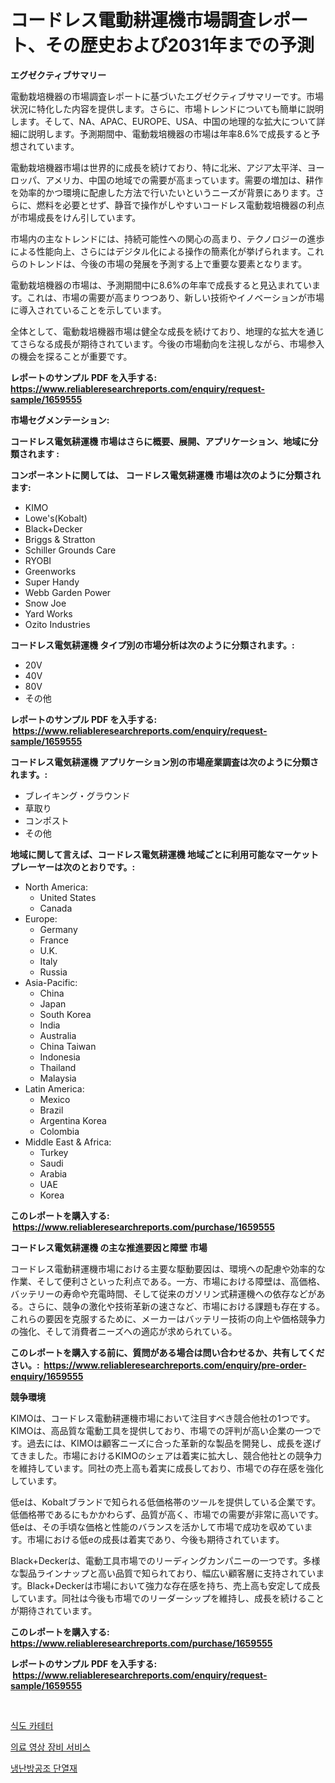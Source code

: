 <p><h1>コードレス電動耕運機市場調査レポート、その歴史および2031年までの予測</h1></p><p><strong>エグゼクティブサマリー</strong></p>
<p><p>電動栽培機器の市場調査レポートに基づいたエグゼクティブサマリーです。市場状況に特化した内容を提供します。さらに、市場トレンドについても簡単に説明します。そして、NA、APAC、EUROPE、USA、中国の地理的な拡大について詳細に説明します。予測期間中、電動栽培機器の市場は年率8.6%で成長すると予想されています。</p><p>電動栽培機器市場は世界的に成長を続けており、特に北米、アジア太平洋、ヨーロッパ、アメリカ、中国の地域での需要が高まっています。需要の増加は、耕作を効率的かつ環境に配慮した方法で行いたいというニーズが背景にあります。さらに、燃料を必要とせず、静音で操作がしやすいコードレス電動栽培機器の利点が市場成長をけん引しています。</p><p>市場内の主なトレンドには、持続可能性への関心の高まり、テクノロジーの進歩による性能向上、さらにはデジタル化による操作の簡素化が挙げられます。これらのトレンドは、今後の市場の発展を予測する上で重要な要素となります。</p><p>電動栽培機器の市場は、予測期間中に8.6%の年率で成長すると見込まれています。これは、市場の需要が高まりつつあり、新しい技術やイノベーションが市場に導入されていることを示しています。</p><p>全体として、電動栽培機器市場は健全な成長を続けており、地理的な拡大を通じてさらなる成長が期待されています。今後の市場動向を注視しながら、市場参入の機会を探ることが重要です。</p></p>
<p><strong>レポートのサンプル PDF を入手する: <a href="https://www.reliableresearchreports.com/enquiry/request-sample/1659555">https://www.reliableresearchreports.com/enquiry/request-sample/1659555</a></strong></p>
<p><strong>市場セグメンテーション:</strong></p>
<p><strong> コードレス電気耕運機 市場はさらに概要、展開、アプリケーション、地域に分類されます :</strong></p>
<p><strong>コンポーネントに関しては、 コードレス電気耕運機 市場は次のように分類されます: &nbsp;</strong></p>
<p><ul><li>KIMO</li><li>Lowe's(Kobalt)</li><li>Black+Decker</li><li>Briggs & Stratton</li><li>Schiller Grounds Care</li><li>RYOBI</li><li>Greenworks</li><li>Super Handy</li><li>Webb Garden Power</li><li>Snow Joe</li><li>Yard Works</li><li>Ozito Industries</li></ul></p>
<p><strong> コードレス電気耕運機 タイプ別の市場分析は次のように分類されます。:</strong></p>
<p><ul><li>20V</li><li>40V</li><li>80V</li><li>その他</li></ul></p>
<p><strong>レポートのサンプル PDF を入手する: &nbsp;<a href="https://www.reliableresearchreports.com/enquiry/request-sample/1659555">https://www.reliableresearchreports.com/enquiry/request-sample/1659555</a></strong></p>
<p><strong> コードレス電気耕運機 アプリケーション別の市場産業調査は次のように分類されます。:</strong></p>
<p><ul><li>ブレイキング・グラウンド</li><li>草取り</li><li>コンポスト</li><li>その他</li></ul></p>
<p><strong>地域に関して言えば、コードレス電気耕運機 地域ごとに利用可能なマーケットプレーヤーは次のとおりです。:</strong></p>
<p><ul>
    <li>
        North America:
        <ul>
            <li>United States</li>
            <li>Canada</li>
        </ul>
    </li>
    <li>
        Europe:
        <ul>
            <li>Germany</li>
            <li>France</li>
            <li>U.K.</li>
            <li>Italy</li>
            <li>Russia</li>
        </ul>
    </li>
    <li>
        Asia-Pacific:
        <ul>
            <li>China</li>
            <li>Japan</li>
            <li>South Korea</li>
            <li>India</li>
            <li>Australia</li>
            <li>China Taiwan</li>
            <li>Indonesia</li>
            <li>Thailand</li>
            <li>Malaysia</li>
        </ul>
    </li>
    <li>
        Latin America:
        <ul>
            <li>Mexico</li>
            <li>Brazil</li>
            <li>Argentina Korea</li>
            <li>Colombia</li>
        </ul>
    </li>
    <li>
        Middle East & Africa:
        <ul>
            <li>Turkey</li>
            <li>Saudi</li>
            <li>Arabia</li>
            <li>UAE</li>
            <li>Korea</li>
        </ul>
    </li>
    </ul></p>
<p><strong>このレポートを購入する: &nbsp;<a href="https://www.reliableresearchreports.com/purchase/1659555">https://www.reliableresearchreports.com/purchase/1659555</a></strong></p>
<p><strong>コードレス電気耕運機 の主な推進要因と障壁 市場</strong></p>
<p><p>コードレス電動耕運機市場における主要な駆動要因は、環境への配慮や効率的な作業、そして便利さといった利点である。一方、市場における障壁は、高価格、バッテリーの寿命や充電時間、そして従来のガソリン式耕運機への依存などがある。さらに、競争の激化や技術革新の速さなど、市場における課題も存在する。これらの要因を克服するために、メーカーはバッテリー技術の向上や価格競争力の強化、そして消費者ニーズへの適応が求められている。</p></p>
<p><strong>このレポートを購入する前に、質問がある場合は問い合わせるか、共有してください。:&nbsp; <a href="https://www.reliableresearchreports.com/enquiry/pre-order-enquiry/1659555">https://www.reliableresearchreports.com/enquiry/pre-order-enquiry/1659555</a></strong></p>
<p><strong>競争環境</strong></p>
<p><p>KIMOは、コードレス電動耕運機市場において注目すべき競合他社の1つです。KIMOは、高品質な電動工具を提供しており、市場での評判が高い企業の一つです。過去には、KIMOは顧客ニーズに合った革新的な製品を開発し、成長を遂げてきました。市場におけるKIMOのシェアは着実に拡大し、競合他社との競争力を維持しています。同社の売上高も着実に成長しており、市場での存在感を強化しています。</p><p>低eは、Kobaltブランドで知られる低価格帯のツールを提供している企業です。低価格帯であるにもかかわらず、品質が高く、市場での需要が非常に高いです。低eは、その手頃な価格と性能のバランスを活かして市場で成功を収めています。市場における低eの成長は着実であり、今後も期待されています。</p><p>Black+Deckerは、電動工具市場でのリーディングカンパニーの一つです。多様な製品ラインナップと高い品質で知られており、幅広い顧客層に支持されています。Black+Deckerは市場において強力な存在感を持ち、売上高も安定して成長しています。同社は今後も市場でのリーダーシップを維持し、成長を続けることが期待されています。</p></p>
<p><strong>このレポートを購入する: &nbsp; <a href="https://www.reliableresearchreports.com/purchase/1659555">https://www.reliableresearchreports.com/purchase/1659555</a></strong></p>
<p><strong>レポートのサンプル PDF を入手する: &nbsp;<a href="https://www.reliableresearchreports.com/enquiry/request-sample/1659555">https://www.reliableresearchreports.com/enquiry/request-sample/1659555</a></strong><strong></strong></p>
<p>&nbsp;</p>
<p><p><a href="https://medium.com/@edaunhshhs/%EC%8B%9D%EB%8F%84-%EC%BA%90%EC%84%9C%ED%84%B0-%EC%8B%9C%EC%9E%A5-%EC%8B%9C%EC%9E%A5-cagr-%EC%8B%9C%EC%9E%A5-%EB%8F%99%ED%96%A5-%EB%B0%8F-%EC%84%B1%EC%9E%A5-%EC%A0%84%EB%9E%B5%EC%97%90-%EB%8C%80%ED%95%9C-%ED%86%B5%EC%B0%B0%EB%A0%A5-0a42d568573d">식도 카테터</a></p><p><a href="https://github.com/TobyKub4685/Market-Research-Report-List-1/blob/main/686559811802.md">의료 영상 장비 서비스</a></p><p><a href="https://medium.com/@bennyuigleyjks/hvac-%EC%A0%88%EC%97%B0-%EC%8B%9C%EC%9E%A5-%EB%B6%84%EC%84%9D-2024%EB%85%84%EB%B6%80%ED%84%B0-2031%EB%85%84%EA%B9%8C%EC%A7%80%EC%9D%98-%EA%B8%80%EB%A1%9C%EB%B2%8C-%EC%82%B0%EC%97%85-%EC%A0%84%EB%A7%9D-%EB%B0%8F-%EC%98%88%EC%B8%A1-dc96a7fb20e5">냉난방공조 단열재</a></p></p>